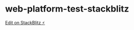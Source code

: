 # web-platform-test-stackblitz

[Edit on StackBlitz ⚡️](https://stackblitz.com/edit/web-platform-z3ojsn)